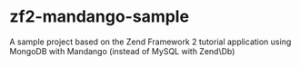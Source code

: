 zf2-mandango-sample
===================

A sample project based on the Zend Framework 2 tutorial application using MongoDB with Mandango (instead of MySQL with Zend\Db)